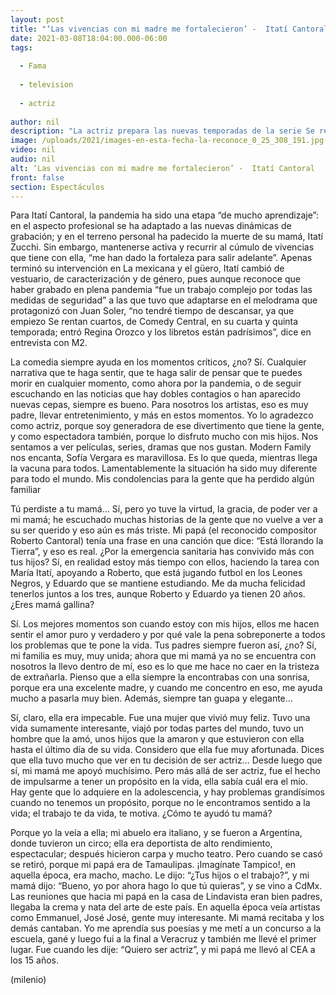 ```yaml
---
layout: post
title: "‘Las vivencias con mi madre me fortalecieron’ -  Itatí Cantoral"
date: 2021-03-08T18:04:00.000-06:00
tags:
  
  - Fama
  
  - television
  
  - actriz
  
author: nil
description: "La actriz prepara las nuevas temporadas de la serie Se rentan cuartos, que se transmite por Comedy Central, y habla de la experiencia de aprendizaje y dolor que le ha dejado el covid-19, tras perder a su progenitora. "
image: /uploads/2021/images-en-esta-fecha-la-reconoce_0_25_308_191.jpg
video: nil
audio: nil
alt: ‘Las vivencias con mi madre me fortalecieron’ -  Itatí Cantoral
front: false
section: Espectáculos
---
```


Para Itatí Cantoral, la pandemia ha sido una etapa “de mucho aprendizaje”: en el aspecto profesional se ha adaptado a las nuevas dinámicas de grabación; y en el terreno personal ha padecido la muerte de su mamá, Itatí Zucchi. Sin embargo, mantenerse activa y recurrir al cúmulo de vivencias que tiene con ella, “me han dado la fortaleza para salir adelante”. Apenas terminó su intervención en La mexicana y el güero, Itatí cambió de vestuario, de caracterización y de género, pues aunque reconoce que haber grabado en plena pandemia “fue un trabajo complejo por todas las medidas de seguridad” a las que tuvo que adaptarse en el melodrama que protagonizó con Juan Soler, “no tendré tiempo de descansar, ya que empiezo Se rentan cuartos, de Comedy Central, en su cuarta y quinta temporada; entró Regina Orozco y los libretos están padrísimos”, dice en entrevista con M2. 

La comedia siempre ayuda en los momentos críticos, ¿no? Sí. Cualquier narrativa que te haga sentir, que te haga salir de pensar que te puedes morir en cualquier momento, como ahora por la pandemia, o de seguir escuchando en las noticias que hay dobles contagios o han aparecido nuevas cepas, siempre es bueno. Para nosotros los artistas, eso es muy padre, llevar entretenimiento, y más en estos momentos. Yo lo agradezco como actriz, porque soy generadora de ese divertimento que tiene la gente, y como espectadora también, porque lo disfruto mucho con mis hijos. Nos sentamos a ver películas, series, dramas que nos gustan. Modern Family nos encanta, Sofía Vergara es maravillosa. Es lo que queda, mientras llega la vacuna para todos. Lamentablemente la situación ha sido muy diferente para todo el mundo. Mis condolencias para la gente que ha perdido algún familiar 

Tú perdiste a tu mamá… Sí, pero yo tuve la virtud, la gracia, de poder ver a mi mamá; he escuchado muchas historias de la gente que no vuelve a ver a su ser querido y eso aún es más triste. Mi papá (el reconocido compositor Roberto Cantoral) tenía una frase en una canción que dice: “Está llorando la Tierra”, y eso es real. ¿Por la emergencia sanitaria has convivido más con tus hijos? Sí, en realidad estoy más tiempo con ellos, haciendo la tarea con María Itatí, apoyando a Roberto, que está jugando futbol en los Leones Negros, y Eduardo que se mantiene estudiando. Me da mucha felicidad tenerlos juntos a los tres, aunque Roberto y Eduardo ya tienen 20 años. ¿Eres mamá gallina? 

Sí. Los mejores momentos son cuando estoy con mis hijos, ellos me hacen sentir el amor puro y verdadero y por qué vale la pena sobreponerte a todos los problemas que te pone la vida. Tus padres siempre fueron así, ¿no? Sí, mi familia es muy, muy unida; ahora que mi mamá ya no se encuentra con nosotros la llevo dentro de mí, eso es lo que me hace no caer en la tristeza de extrañarla. Pienso que a ella siempre la encontrabas con una sonrisa, porque era una excelente madre, y cuando me concentro en eso, me ayuda mucho a pasarla muy bien. Además, siempre tan guapa y elegante… 

Sí, claro, ella era impecable. Fue una mujer que vivió muy feliz. Tuvo una vida sumamente interesante, viajó por todas partes del mundo, tuvo un hombre que la amó, unos hijos que la amaron y que estuvieron con ella hasta el último día de su vida. Considero que ella fue muy afortunada. Dices que ella tuvo mucho que ver en tu decisión de ser actriz… Desde luego que sí, mi mamá me apoyó muchísimo. Pero más allá de ser actriz, fue el hecho de impulsarme a tener un propósito en la vida, ella sabía cuál era el mío. Hay gente que lo adquiere en la adolescencia, y hay problemas grandísimos cuando no tenemos un propósito, porque no le encontramos sentido a la vida; el trabajo te da vida, te motiva. ¿Cómo te ayudó tu mamá? 

Porque yo la veía a ella; mi abuelo era italiano, y se fueron a Argentina, donde tuvieron un circo; ella era deportista de alto rendimiento, espectacular; después hicieron carpa y mucho teatro. Pero cuando se casó se retiró, porque mi papá era de Tamaulipas. ¡Imagínate Tampico!, en aquella época, era macho, macho. Le dijo: “¿Tus hijos o el trabajo?”, y mi mamá dijo: “Bueno, yo por ahora hago lo que tú quieras”, y se vino a CdMx. Las reuniones que hacia mi papá en la casa de Lindavista eran bien padres, llegaba la crema y nata del arte de este país. En aquella época veía artistas como Emmanuel, José José, gente muy interesante. Mi mamá recitaba y los demás cantaban. Yo me aprendía sus poesías y me metí a un concurso a la escuela, gané y luego fui a la final a Veracruz y también me llevé el primer lugar. Fue cuando les dije: “Quiero ser actriz”, y mi papá me llevó al CEA a los 15 años.  

(milenio)